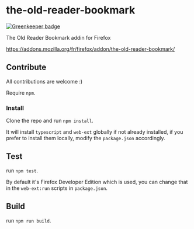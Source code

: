 the-old-reader-bookmark
=======================

[![Greenkeeper badge](https://badges.greenkeeper.io/laedit/the-old-reader-bookmark.svg)](https://greenkeeper.io/)

The Old Reader Bookmark addin for Firefox

https://addons.mozilla.org/fr/firefox/addon/the-old-reader-bookmark/

## Contribute

All contributions are welcome :)

Require `npm`.

### Install

Clone the repo and run `npm install`.

It will install `typescript` and `web-ext` globally if not already installed, if you prefer to install them locally, modify the `package.json` accordingly.

## Test

run `npm test`.

By default it's Firefox Developer Edition which is used, you can change that in the `web-ext:run` scripts in `package.json`.

## Build

run `npm run build`.
